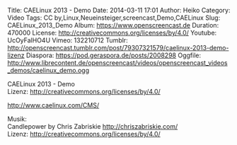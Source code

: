 Title: CAELinux 2013 - Demo
Date: 2014-03-11 17:01
Author: Heiko
Category: Video
Tags: CC by,Linux,Neueinsteiger,screencast,Demo,CAELinux
Slug: CAELinux_2013_Demo
Album: https://www.openscreencast.de
Duration: 470000
License: http://creativecommons.org/licenses/by/4.0/
Youtube: UcOyFalHO4U
Vimeo: 132210712
Tumblr: http://openscreencast.tumblr.com/post/79307321579/caelinux-2013-demo-lizenz
Diaspora: https://pod.geraspora.de/posts/2008298
Oggfile: http://www.librecontent.de/openscreencast/videos/openscreencast_videos_demos/caelinux_demo.ogg

CAELinux 2013 - Demo  
Lizenz: <http://creativecommons.org/licenses/by/4.0/>  
  
<http://www.caelinux.com/CMS/>  
  
Musik:  
Candlepower by Chris Zabriskie <http://chriszabriskie.com/>  
Lizenz: <http://creativecommons.org/licenses/by/4.0/>

